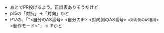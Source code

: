 - あとでPR投げるよう。正誤表ありそうだけど
- p15の「対抗」->「対向」かと
- P17の、「"<自分のAS番号> <自分のIP> <対向側のAS番号> `<対向側のAS番号>` <動作モード>"」-> IPかと
